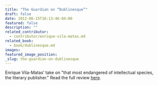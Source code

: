 ```yaml
---
title: "The Guardian on “Dublinesque”"
draft: false
date: 2012-06-15T16:13:46-04:00
featured: false
description: ""
related_contributor:
  - contributor/enrique-vila-matas.md
related_book:
  - book/dublinesque.md
images:
featured_image_position: 
_slug: the-guardian-on-dublinesque
---
```


Enrique Vila-Matas’ take on "that most endangered of intellectual species, the literary publisher." Read the full review [here](http://www.guardian.co.uk/books/2012/jun/15/dublinesque-enrique-vila-matas-review?newsfeed=true). 

